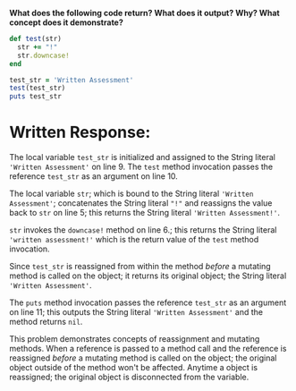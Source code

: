 **What does the following code return? What does it output? Why? What concept does it demonstrate?**

```ruby
def test(str)
  str += "!"
  str.downcase!
end

test_str = 'Written Assessment'
test(test_str)
puts test_str
```
# Written Response:

The local variable `test_str` is initialized and assigned to the String literal `'Written Assessment'` on line 9. The `test` method invocation passes the reference `test_str` as an argument on line 10.

The local variable `str`; which is bound to the String literal `'Written Assessment'`; concatenates the String literal `"!"` and reassigns the value back to `str` on line 5; this returns the String literal `'Written Assessment!'`.

`str` invokes the `downcase!` method on line 6.; this returns the String literal `'written assessment!'` which is the return value of the `test` method invocation.

Since `test_str` is reassigned from within the method *before* a mutating method is called on the object; it returns its original object; the String literal `'Written Assessment'`.

The `puts` method invocation passes the reference `test_str` as an argument on line 11; this outputs the String literal `'Written Assessment'` and the method returns `nil`.

This problem demonstrates concepts of reassignment and mutating methods. When a reference is passed to a method call and the reference is reassigned *before* a mutating method is called on the object; the original object outside of the method won't be affected. Anytime a object is reassigned; the original object is disconnected from the variable.


